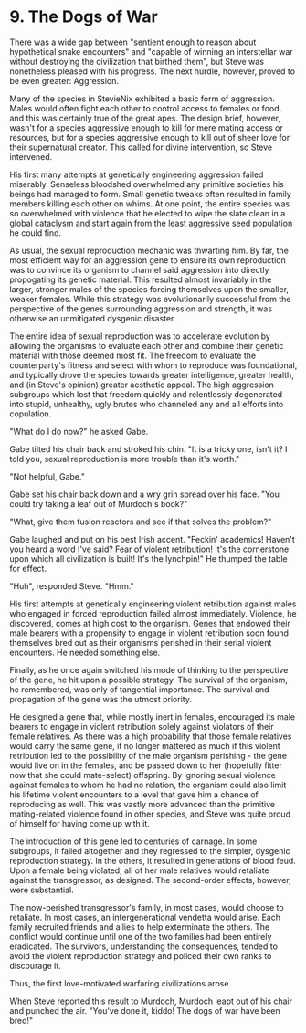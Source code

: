 # 9. The Dogs of War

There was a wide gap between "sentient enough to reason about hypothetical snake encounters" and "capable of winning an interstellar war without destroying the civilization that birthed them", but Steve was nonetheless pleased with his progress. The next hurdle, however, proved to be even greater: Aggression.

Many of the species in StevieNix exhibited a basic form of aggression. Males would often fight each other to control access to females or food, and this was certainly true of the great apes. The design brief, however, wasn't for a species aggressive enough to kill for mere mating access or resources, but for a species aggressive enough to kill out of sheer love for their supernatural creator. This called for divine intervention, so Steve intervened.

His first many attempts at genetically engineering aggression failed miserably. Senseless bloodshed overwhelmed any primitive societies his beings had managed to form. Small genetic tweaks often resulted in family members killing each other on whims. At one point, the entire species was so overwhelmed with violence that he elected to wipe the slate clean in a global cataclysm and start again from the least aggressive seed population he could find.

As usual, the sexual reproduction mechanic was thwarting him. By far, the most efficient way for an aggression gene to ensure its own reproduction was to convince its organism to channel said aggression into directly propogating its genetic material. This resulted almost invariably in the larger, stronger males of the species forcing themselves upon the smaller, weaker females. While this strategy was evolutionarily successful from the perspective of the genes surrounding aggression and strength, it was otherwise an unmitigated dysgenic disaster.

The entire idea of sexual reproduction was to accelerate evolution by allowing the organisms to evaluate each other and combine their genetic material with those deemed most fit. The freedom to evaluate the counterparty's fitness and select with whom to reproduce was foundational, and typically drove the species towards greater intelligence, greater health, and (in Steve's opinion) greater aesthetic appeal. The high aggression subgroups which lost that freedom quickly and relentlessly degenerated into stupid, unhealthy, ugly brutes who channeled any and all efforts into copulation.

"What do I do now?" he asked Gabe.

Gabe tilted his chair back and stroked his chin. "It is a tricky one, isn't it? I told you, sexual reproduction is more trouble than it's worth."

"Not helpful, Gabe."

Gabe set his chair back down and a wry grin spread over his face. "You could try taking a leaf out of Murdoch's book?"

"What, give them fusion reactors and see if that solves the problem?"

Gabe laughed and put on his best Irish accent. "Feckin' academics! Haven't you heard a word I've said? Fear of violent retribution! It's the cornerstone upon which all civilization is built! It's the lynchpin!" He thumped the table for effect.

"Huh", responded Steve. "Hmm."

His first attempts at genetically engineering violent retribution against males who engaged in forced reproduction failed almost immediately. Violence, he discovered, comes at high cost to the organism. Genes that endowed their male bearers with a propensity to engage in violent retribution soon found themselves bred out as their organisms perished in their serial violent encounters. He needed something else.

Finally, as he once again switched his mode of thinking to the perspective of the gene, he hit upon a possible strategy. The survival of the organism, he remembered, was only of tangential importance. The survival and propagation of the gene was the utmost priority.

He designed a gene that, while mostly inert in females, encouraged its male bearers to engage in violent retribution solely against violators of their female relatives. As there was a high probability that those female relatives would carry the same gene, it no longer mattered as much if this violent retribution led to the possibility of the male organism perishing - the gene would live on in the females, and be passed down to her (hopefully fitter now that she could mate-select) offspring. By ignoring sexual violence against females to whom he had no relation, the organism could also limit his lifetime violent encounters to a level that gave him a chance of reproducing as well. This was vastly more advanced than the primitive mating-related violence found in other species, and Steve was quite proud of himself for having come up with it.

The introduction of this gene led to centuries of carnage. In some subgroups, it failed altogether and they regressed to the simpler, dysgenic reproduction strategy. In the others, it resulted in generations of blood feud. Upon a female being violated, all of her male relatives would retaliate against the transgressor, as designed. The second-order effects, however, were substantial.

The now-perished transgressor's family, in most cases, would choose to retaliate. In most cases, an intergenerational vendetta would arise. Each family recruited friends and allies to help exterminate the others. The conflict would continue until one of the two families had been entirely eradicated. The survivors, understanding the consequences, tended to avoid the violent reproduction strategy and policed their own ranks to discourage it.

Thus, the first love-motivated warfaring civilizations arose.

When Steve reported this result to Murdoch, Murdoch leapt out of his chair and punched the air. "You've done it, kiddo! The dogs of war have been bred!"
